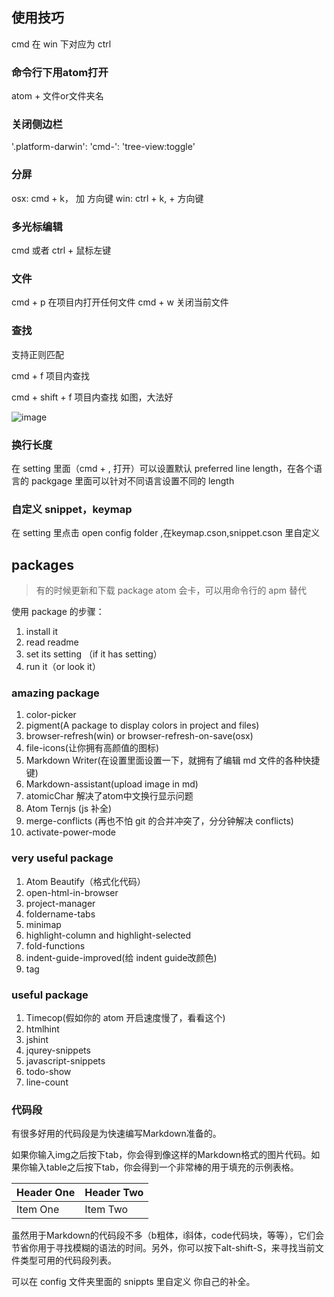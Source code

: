 ## 使用技巧
cmd 在 win 下对应为 ctrl


### 命令行下用atom打开
atom + 文件or文件夹名

### 关闭侧边栏
'.platform-darwin':
  'cmd-\': 'tree-view:toggle'

### 分屏
osx: cmd + k， 加 方向键
win: ctrl + k, + 方向键

### 多光标编辑
cmd 或者 ctrl + 鼠标左键

### 文件
cmd + p 在项目内打开任何文件
cmd + w 关闭当前文件


### 查找
支持正则匹配

cmd + f 项目内查找

cmd + shift + f 项目内查找
如图，大法好

![image](https://cloud.githubusercontent.com/assets/8455579/9791443/abf90bbc-580d-11e5-8759-dcb7d9efb58c.png)

### 换行长度
在 setting 里面（cmd + , 打开）可以设置默认 preferred line length，在各个语言的 packgage 里面可以针对不同语言设置不同的 length

### 自定义 snippet，keymap
在 setting 里点击 open config folder ,在keymap.cson,snippet.cson 里自定义


## packages
> 有的时候更新和下载 package atom 会卡，可以用命令行的 apm 替代

使用 package 的步骤：
1. install it
2. read readme
3. set its setting （if it has setting）
4. run it（or look it）

### amazing package
1. color-picker
2. pigment(A package to display colors in project and files)
4. browser-refresh(win) or browser-refresh-on-save(osx)
5. file-icons(让你拥有高颜值的图标)
6. Markdown Writer(在设置里面设置一下，就拥有了编辑 md 文件的各种快捷键)
7. Markdown-assistant(upload image in md)
7. atomicChar 解决了atom中文换行显示问题
7. Atom Ternjs (js 补全)
7. merge-conflicts (再也不怕 git 的合并冲突了，分分钟解决 conflicts)
8. activate-power-mode

### very useful package
1. Atom Beautify（格式化代码）
2. open-html-in-browser
3. project-manager
4. foldername-tabs
5. minimap
6. highlight-column and highlight-selected
8. fold-functions
8. indent-guide-improved(给 indent guide改颜色)
9. tag


### useful package
1. Timecop(假如你的 atom 开启速度慢了，看看这个)
2. htmlhint
3. jshint
4. jqurey-snippets
5. javascript-snippets
6. todo-show
9. line-count


### 代码段

有很多好用的代码段是为快速编写Markdown准备的。

如果你输入img之后按下tab，你会得到像![]()这样的Markdown格式的图片代码。如果你输入table之后按下tab，你会得到一个非常棒的用于填充的示例表格。

| Header One     | Header Two     |
| :------------- | :------------- |
| Item One       | Item Two       |
虽然用于Markdown的代码段不多（b粗体，i斜体，code代码块，等等），它们会节省你用于寻找模糊的语法的时间。另外，你可以按下alt-shift-S，来寻找当前文件类型可用的代码段列表。

可以在 config 文件夹里面的 snippts 里自定义 你自己的补全。
